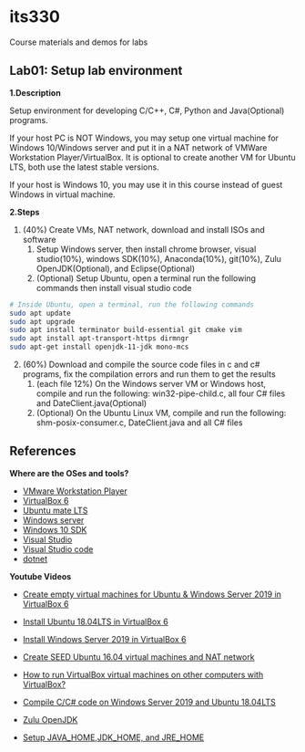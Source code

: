 # its330
Course materials and demos for labs


## Lab01: Setup lab environment
**1.Description**

Setup environment for developing C/C++, C#, Python and Java(Optional) programs.

If your host PC is NOT Windows, you may setup one virtual machine for Windows 10/Windows server and put it in a NAT network of VMWare Workstation Player/VirtualBox. It is optional to create another VM for Ubuntu LTS, both use the latest stable versions.

If your host is Windows 10, you may use it in this course instead of guest Windows in virtual machine.

**2.Steps**

1. (40%) Create VMs, NAT network, download and install ISOs and software
   1. Setup Windows server, then install chrome browser, visual studio(10%), windows SDK(10%), Anaconda(10%), git(10%), Zulu OpenJDK(Optional), and Eclipse(Optional)
   2. (Optional) Setup Ubuntu, open a terminal run the following commands then install visual studio code

```bash
# Inside Ubuntu, open a terminal, run the following commands
sudo apt update
sudo apt upgrade
sudo apt install terminator build-essential git cmake vim
sudo apt install apt-transport-https dirmngr
sudo apt-get install openjdk-11-jdk mono-mcs
```
2. (60%) Download and compile the source code files in c and c# programs, fix the compilation errors and run them to get the results
   1. (each file 12%) On the Windows server VM or Windows host, compile and run the following: win32-pipe-child.c, all four C# files and DateClient.java(Optional)
   2. (Optional) On the Ubuntu Linux VM, compile and run the following: shm-posix-consumer.c, DateClient.java and all C# files


## References
**Where are the OSes and tools?** 
  * [VMware Workstation Player](https://www.vmware.com/products/workstation-player.html)
  * [VirtualBox 6](https://www.virtualbox.org/)
  * [Ubuntu mate LTS](https://ubuntu-mate.org/)
  * [Windows server](https://www.microsoft.com/en-us/cloud-platform/windows-server)
  * [Windows 10 SDK](https://developer.microsoft.com/en-us/windows/downloads/windows-10-sdk)
  * [Visual Studio](https://visualstudio.microsoft.com/vs/)
  * [Visual Studio code](https://code.visualstudio.com/)
  * [dotnet](https://dotnet.microsoft.com)

**Youtube Videos** 
  * [Create empty virtual machines for Ubuntu & Windows Server 2019 in VirtualBox 6](https://youtu.be/3PbnBVNWXpk)
  * [Install Ubuntu 18.04LTS in VirtualBox 6](https://youtu.be/3BHsizTRUg0)
  * [Install Windows Server 2019 in VirtualBox 6](https://youtu.be/fQZFoSTSuPM)
  * [Create SEED Ubuntu 16.04 virtual machines and NAT network](https://youtu.be/pwSlVJSCpu0)
  * [How to run VirtualBox virtual machines on other computers with VirtualBox?](https://youtu.be/Ps30RJ1MzgQ)
  * [Compile C/C# code on Windows Server 2019 and Ubuntu 18.04LTS](https://youtu.be/ajTLkAqamKs)

* [Zulu OpenJDK](https://www.azul.com/downloads/zulu-community)
* [Setup JAVA_HOME,JDK_HOME, and JRE_HOME](https://confluence.atlassian.com/doc/setting-the-java_home-variable-in-windows-8895.html)




